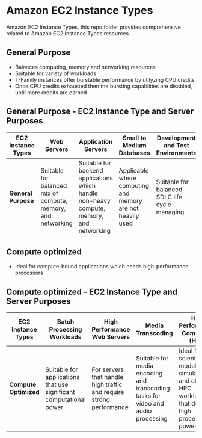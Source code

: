 # Amazon EC2 Instance Types

Amazon EC2 Instance Types, this repo folder provides comprehensive related to Amazon EC2 Instance Types resources. 

## General Purpose

- Balances computing, memory and networking resources
- Suitable for variety of workloads
- T-Family instances offer burstable performance by utilyzing CPU credits
- Once CPU credits exhausted then the bursting capablities are disabled, until more credits are earned


## General Purpose - EC2 Instance Type and Server Purposes

| EC2 Instance Types | Web Servers | Application Servers | Small to Medium Databases | Development and Test Environments | Microservices | Gaming Applications | Caching Servers |
|--------------------|-------------|---------------------|---------------------------|-----------------------------------|---------------|---------------------|-----------------|
| **General Purpose** | Suitable for balanced mix of compute, memory, and networking | Suitable for backend applications which handle non-heavy compute, memory, and networking | Applicable where computing and memory are not heavily used | Suitable for balanced SDLC life cycle managing | Suitable, but balanced | Suitable, but balanced | Suitable, but balanced |


## Compute optimized

- Ideal for compute-bound applications which needs high-performance processors


## Compute optimized - EC2 Instance Type and Server Purposes

| EC2 Instance Types  | Batch Processing Workloads                                   | High Performance Web Servers                                  | Media Transcoding                                              | High Performance Computing (HPC)                                             | Gaming Servers                   | Ad Server Engines         | Machine Learning Inference  | Scientific Modeling and Simulation  |
|---------------------|--------------------------------------------------------------|----------------------------------------------------------------|----------------------------------------------------------------|-------------------------------------------------------------------------------|----------------------------------|---------------------------|-----------------------------|------------------------------------|
| **Compute Optimized** | Suitable for applications that use significant computational power | For servers that handle high traffic and require strong performance | Suitable for media encoding and transcoding tasks for video and audio processing | Ideal for scientific modeling, simulations, and other HPC workloads that demand high processing power | Suitable for multiple players, high performance | For real-time ad-serving servers | Requires rapid computation | Suitable for complex simulations |
